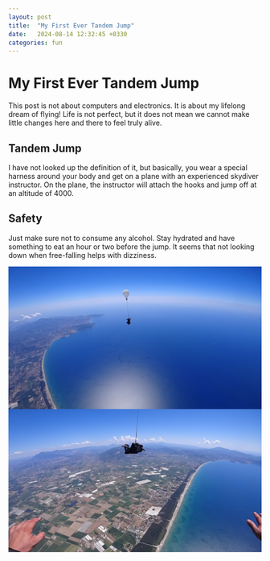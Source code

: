 ```yaml
---
layout: post
title:  "My First Ever Tandem Jump"
date:   2024-08-14 12:32:45 +0330
categories: fun
---
```

# My First Ever Tandem Jump
This post is not about computers and electronics. It is about my lifelong dream of flying! 
Life is not perfect, but it does not mean we cannot make little changes here and there to feel truly alive.  

## Tandem Jump
I have not looked up the definition of it, but basically, you wear a special harness around your body and get on a plane with an experienced skydiver instructor.
On the plane, the instructor will attach the hooks and jump off at an altitude of 4000. 

## Safety
Just make sure not to consume any alcohol. Stay hydrated and have something to eat an hour or two before the jump. It seems that not looking down when free-falling helps with dizziness.


<img align="center" width="640" src="https://raw.githubusercontent.com/salehjg/salehjg.github.io/master/images/TandemJumpAug2024.1.JPG">

<img align="center" width="640" src="https://raw.githubusercontent.com/salehjg/salehjg.github.io/master/images/TandemJumpAug2024.3.JPG">





